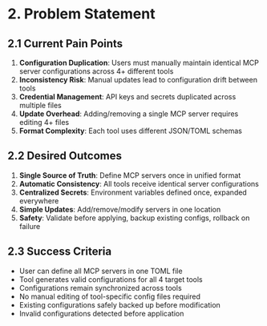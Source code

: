 # 2. Problem Statement

## 2.1 Current Pain Points

1. **Configuration Duplication**: Users must manually maintain identical MCP server configurations across 4+ different tools
2. **Inconsistency Risk**: Manual updates lead to configuration drift between tools
3. **Credential Management**: API keys and secrets duplicated across multiple files
4. **Update Overhead**: Adding/removing a single MCP server requires editing 4+ files
5. **Format Complexity**: Each tool uses different JSON/TOML schemas

## 2.2 Desired Outcomes

1. **Single Source of Truth**: Define MCP servers once in unified format
2. **Automatic Consistency**: All tools receive identical server configurations
3. **Centralized Secrets**: Environment variables defined once, expanded everywhere
4. **Simple Updates**: Add/remove/modify servers in one location
5. **Safety**: Validate before applying, backup existing configs, rollback on failure

## 2.3 Success Criteria

- User can define all MCP servers in one TOML file
- Tool generates valid configurations for all 4 target tools
- Configurations remain synchronized across tools
- No manual editing of tool-specific config files required
- Existing configurations safely backed up before modification
- Invalid configurations detected before application
